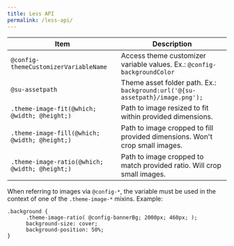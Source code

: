 ```yaml
---
title: Less API
permalink: /less-api/
---
```


Item                                           | Description
-----------------------------------------------|-------------------------
`@config-themeCustomizerVariableName`          | Access theme customizer variable values. Ex.: `@config-backgroundColor`
`@su-assetpath`                                | Theme asset folder path. Ex.: `background:url('@{su-assetpath}/image.png');`
`.theme-image-fit(@which; @width; @height;)`   | Path to image resized to fit within provided dimensions.
`.theme-image-fill(@which; @width; @height;)`  | Path to image cropped to fill provided dimensions. Won't crop small images.
`.theme-image-ratio(@which; @width; @height;)` | Path to image cropped to match provided ratio. Will crop small images.

When referring to images via `@config-*`, the variable must be used in the context of one of the `.theme-image-*` mixins. Example:

```less
.background {
	  .theme-image-ratio( @config-bannerBg; 2000px; 460px; );
	  background-size: cover;
	  background-position: 50%;
}
```
